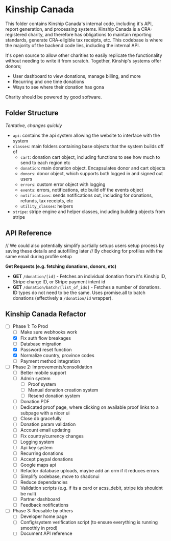 # Kinship Canada

This folder contains Kinship Canada's internal code, including it's API, report generation, and processing systems. Kinship Canada is a CRA-registered charity, and therefore has obligations to maintain reporting standards, generate CRA-eligible tax receipts, etc. This codebase is where the majority of the backend code lies, including the internal API.

It's open source to allow other charities to easily replicate the functionality without needing to write it from scratch. Together, Kinship's systems offer donors;
- User dashboard to view donations, manage billing, and more
- Recurring and one time donations
- Ways to see where their donation has gona

Charity should be powered by good software.

## Folder Structure
*Tentative, changes quickly*

- `api`: contains the api system allowing the website to interface with the system
- `classes`: main folders containing base objects that the system builds off of
    - `cart`: donation cart object, including functions to see how much to send to each region etc
    - `donation`: main donation object. Encapsulates donor and cart objects
    - `donors`: donor object, which supports both logged in and signed out users
    - `errors`: custom error object with logging
    - `events`: errors, notifications, etc build off the events object
    - `notifications`: sends notifications out, including for donations, refunds, tax receipts, etc
    - `utility_classes`: helpers
- `stripe`: stripe engine and helper classes, including building objects from stripe

## API Reference
// We could also potentially simplify partially setups users setup process by saving these details and autofilling later 
// By checking for profiles with the same email during profile setup

**Get Requests (e.g. fetching donations, donors, etc)**
- **GET** `/donation/[id]` - Fetches an individual donation from it's Kinship ID, Stripe charge ID, or Stripe payment intent id
- **GET** `/donation/batch/[list_of_ids]` - Fetches a number of donations. ID types do not need to be the same. Uses promise.all to batch donations (effectively a `/donation/id` wrapper).

## Kinship Canada Refactor
- [ ] Phase 1: To Prod
    - [ ] Make sure webhooks work
    - [x] Fix auth flow breakages
    - [ ] Database migration
    - [x] Password reset function
    - [x] Normalize country, province codes
    - [ ] Payment method integration
- [ ] Phase 2: Improvements/consolidation
    - [ ] Better mobile support
    - [ ] Admin system
        - [ ] Proof system
        - [ ] Manual donation creation system
        - [ ] Resend donation system
    - [ ] Donation PDF
    - [ ] Dedicated proof page, where clicking on available proof links to a subpage with a nicer ui
    - [ ] Close db gracefully
    - [ ] Donation param validation
    - [ ] Account email updating
    - [ ] Fix country/currency changes
    - [ ] Logging system
    - [ ] Api key system
    - [ ] Recurring donations
    - [ ] Accept paypal donations
    - [ ] Google maps api
    - [ ] Refactor database uploads, maybe add an orm if it reduces errors
    - [ ] Simplify codebase, move to shadcnui
    - [ ] Reduce dependancies
    - [ ] Validation scripts (e.g. if its a card or acss_debit, stripe ids shouldnt be null)
    - [ ] Partner dashboard
    - [ ] Feedback notifications
- [ ] Phase 3: Reusable by others
    - [ ] Developer home page
    - [ ] Config/system verification script (to ensure everything is running smoothly in prod)
    - [ ] Document API reference